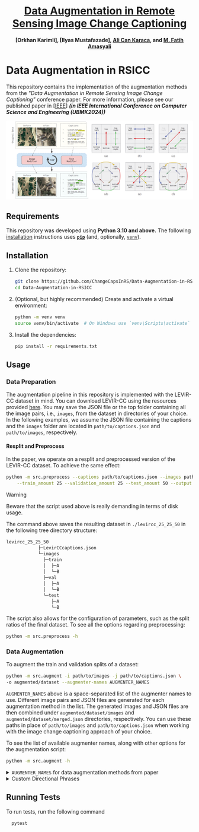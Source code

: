 <div align="center">

<h1><a href="[https://ieeexplore.ieee.org/document/9934924]">Data Augmentation in Remote Sensing Image Change Captioning</a></h1>

**[Orkhan Karimli], [Ilyas Mustafazade], [Ali Can Karaca](https://scholar.google.com.tr/citations?user=KVU5O6gAAAAJ&hl=tr&authuser=1), and [M. Fatih Amasyali](https://scholar.google.com.tr/citations?hl=tr&authuser=1&user=qTUSAy0AAAAJ)**</div>


# Data Augmentation in RSICC

This repository contains the implementation of the augmentation methods from the *"Data Augmentation in Remote Sensing Image Change Captioning"* conference paper. For more information, please see our published paper in [[IEEE]([https://ieeexplore.ieee.org/document/9934924](https://ieeexplore.ieee.org/document/9934924))]  ***(in IEEE International Conference on Computer Science and Engineering (UBMK2024))***

![Augmentation Process](Fig.png)

## Requirements

This repository was developed using **Python 3.10 and above.**
The following [installation](#installation) instructions uses
**[`pip`](https://pip.pypa.io/en/stable/installation/)**
(and, optionally, [`venv`](https://packaging.python.org/en/latest/guides/installing-using-pip-and-virtual-environments/)).

## Installation

1. Clone the repository:

    ```bash
    git clone https://github.com/ChangeCapsInRS/Data-Augmentation-in-RSICC.git
    cd Data-Augmentation-in-RSICC
    ```

1. (Optional, but highly recommended) Create and activate a virtual environment:

    ```bash
    python -m venv venv
    source venv/bin/activate  # On Windows use `venv\Scripts\activate`
    ```

1. Install the dependencies:

    ```bash
    pip install -r requirements.txt
    ```

## Usage

### Data Preparation

The augmentation pipeline in this repository is implemented with the LEVIR-CC dataset in mind. You can download LEVIR-CC using the resources provided [here](https://github.com/Chen-Yang-Liu/LEVIR-CC-Dataset). You may save the JSON file or the top folder containing all the image pairs, i.e., `images`, from the dataset in directories of your choice. In the following examples, we assume the JSON file containing the captions and the `images` folder are located in `path/to/captions.json` and `path/to/images`, respectively.

#### Resplit and Preprocess

In the paper, we operate on a resplit and preprocessed version of the LEVIR-CC dataset. To achieve the same effect:

```bash
python -m src.preprocess --captions path/to/captions.json --images path/to/images \
    --train_amount 25 --validation_amount 25 --test_amount 50 --output levircc_25_25_50
```

> [!WARNING]
> Beware that the script used above is really demanding in terms of disk usage.

The command above saves the resulting dataset in `./levircc_25_25_50` in the following tree directory structure:

```tree
levircc_25_25_50
            ├─LevirCCcaptions.json
            └─images
              ├─train
              │  ├─A
              │  └─B
              ├─val
              │  ├─A
              │  └─B
              └─test
                 ├─A
                 └─B
```

The script also allows for the configuration of parameters, such as the split ratios of the final dataset. To see all the options regarding preprocessing:

```bash
python -m src.preprocess -h
```

### Data Augmentation

To augment the train and validation splits of a dataset:

```bash
python -m src.augment -i path/to/images -j path/to/captions.json \
-o augmented/dataset --augmenter-names AUGMENTER_NAMES
```

`AUGMENTER_NAMES` above is a space-separated list of the augmenter names to use.
Different image pairs and JSON files are generated for each augmentation method in the list.
The generated images and JSON files are then combined under `augmented/dataset/images` and
`augmented/dataset/merged.json` directories, respectively. You can use these paths in
place of `path/to/images` and `path/to/captions.json` when working with the image change
captioning approach of your choice.

To see the list of available augmenter names, along with other options for the augmentation
script:

```bash
python -m src.augment -h
```

<details>
<summary><code>AUGMENTER_NAMES</code> for data augmentation methods from paper</summary>

![image](https://github.com/user-attachments/assets/22c0387a-4f0d-4150-b23e-780c4f7f87af)

$\mathrm{brighten}$: `brighten_both`

$\mathrm{blur}$: `blur`

$\mathit{mirror}$: `horizontal_mirror vertical_mirror left_diagonal_mirror`

$\mathit{rotate}$: `rotate_90 rotate_180 rotate_270`

$\mathrm{hybrid}$: `random_augment`

</details>

<details>
<summary>Custom Directional Phrases</summary>

This section focuses on multimodal data augmentation techniques that utilize directional phrases such as "left," "right," "top," and "bottom," along with their combinations, to align captions with their corresponding image pairs.

In some datasets, the areas corresponding to the top and bottom of the image frame may be referred to using various terms. For example, "top" can also be described as "upper," "above," "higher," while "bottom" may be referred to as "lower," "below," "bottommost," or "lowest." To accommodate these variations, you can modify the definitions of the `BOTTOM_DIRECTIONS` and `TOP_DIRECTIONS` constants in the [augmentation_methods.py](src/augmentation_methods.py) file:

```diff
 BOTTOM_DIRECTIONS = (
     "bottom",
-    # "lower",
-    # "below",
-    # "bottommost",
-    # "lowest",
+    "lower",
+    "below",
+    "bottommost",
+    "lowest",
 )

 TOP_DIRECTIONS = (
     "top",
-    # "upper",
-    # "above",
-    # "topmost",
-    # "highest",
-    # "higher",
+    "upper",
+    "above",
+    "topmost",
+    "highest",
+    "higher",
 )
```

When a sentence contains any of the tokens listed above (along with "left" and "right"), it will be replaced with either `BOTTOM_DIRECTIONS[0]`, `TOP_DIRECTIONS[0]`, `"left"`, `"right"`, or a combination of these, depending on the image transformation applied.

</details>

## Running Tests

To run tests, run the following command

```bash
  pytest
```

<!--
## Citation

If you find this repository or the paper helpful, please consider citing:

```bibtex
...
```
 -->
